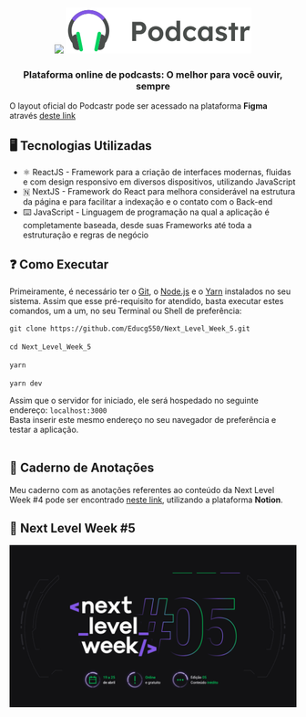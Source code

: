 <h3 align="center">
    <img src="public/images/podcastr.svg">
    <img src="public/logo-full.svg" />
</h3>   

<h3 align="center">
    Plataforma online de podcasts: O melhor para você ouvir, sempre
</h3>

O layout oficial do Podcastr pode ser acessado na plataforma **Figma** através [deste link](https://www.figma.com/file/yBoRD3O9wl2uZvJDhTjL99/Podcastr)

## 🖥️ Tecnologias Utilizadas

- ⚛️ ReactJS - Framework para a criação de interfaces modernas, fluidas e com design responsivo em diversos dispositivos, utilizando JavaScript
- 🇳 NextJS - Framework do React para melhora considerável na estrutura da página e para facilitar a indexação e o contato com o Back-end
- ⌨️ JavaScript - Linguagem de programação na qual a aplicação é completamente baseada, desde suas Frameworks até toda a estruturação e regras de negócio

## ❓ Como Executar

Primeiramente, é necessário ter o [Git](https://git-scm.com/downloads), o [Node.js](https://nodejs.org/en/download/) e o [Yarn](https://yarnpkg.com/) instalados no seu sistema. Assim que esse pré-requisito for atendido, basta executar estes comandos, um a um, no seu Terminal ou Shell de preferência:

```
git clone https://github.com/Educg550/Next_Level_Week_5.git

cd Next_Level_Week_5

yarn

yarn dev
```

Assim que o servidor for iniciado, ele será hospedado no seguinte endereço: `localhost:3000`
<br>
Basta inserir este mesmo endereço no seu navegador de preferência e testar a aplicação.
<br>
<br>

## 📓 Caderno de Anotações

Meu caderno com as anotações referentes ao conteúdo da Next Level Week #4 pode ser encontrado [neste link](https://www.notion.so/Next-Level-Week-5-04fd4b41bd3d493587a7ce58ff271060), utilizando a plataforma **Notion**.

## 🚀 Next Level Week #5

![nlw5](public/images/nlw5.png "nlw4")

